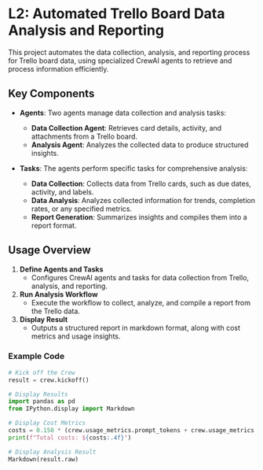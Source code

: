 
# L2: Automated Trello Board Data Analysis and Reporting

This project automates the data collection, analysis, and reporting process for Trello board data, using specialized CrewAI agents to retrieve and process information efficiently.

## Key Components

- **Agents**: Two agents manage data collection and analysis tasks:
  - **Data Collection Agent**: Retrieves card details, activity, and attachments from a Trello board.
  - **Analysis Agent**: Analyzes the collected data to produce structured insights.

- **Tasks**: The agents perform specific tasks for comprehensive analysis:
  - **Data Collection**: Collects data from Trello cards, such as due dates, activity, and labels.
  - **Data Analysis**: Analyzes collected information for trends, completion rates, or any specified metrics.
  - **Report Generation**: Summarizes insights and compiles them into a report format.

## Usage Overview

1. **Define Agents and Tasks**
   - Configures CrewAI agents and tasks for data collection from Trello, analysis, and reporting.
2. **Run Analysis Workflow**
   - Execute the workflow to collect, analyze, and compile a report from the Trello data.
3. **Display Result**
   - Outputs a structured report in markdown format, along with cost metrics and usage insights.

### Example Code

```python
# Kick off the Crew
result = crew.kickoff()

# Display Results
import pandas as pd
from IPython.display import Markdown

# Display Cost Metrics
costs = 0.150 * (crew.usage_metrics.prompt_tokens + crew.usage_metrics.completion_tokens) / 1_000_000
print(f"Total costs: ${costs:.4f}")

# Display Analysis Result
Markdown(result.raw)
```

